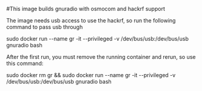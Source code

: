 #This image builds gnuradio with osmocom and hackrf support

The image needs usb access to use the hackrf, so run the following command to pass usb through

sudo docker run --name gr -it --privileged -v /dev/bus/usb:/dev/bus/usb gnuradio bash

After the first run, you must remove the running container and rerun, so use this command:

sudo docker rm gr && sudo docker run --name gr -it --privileged -v /dev/bus/usb:/dev/bus/usb gnuradio bash

